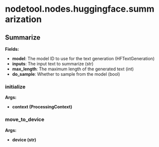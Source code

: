 # nodetool.nodes.huggingface.summarization

## Summarize

**Fields:**
- **model**: The model ID to use for the text generation (HFTextGeneration)
- **inputs**: The input text to summarize (str)
- **max_length**: The maximum length of the generated text (int)
- **do_sample**: Whether to sample from the model (bool)

### initialize

**Args:**
- **context (ProcessingContext)**

### move_to_device

**Args:**
- **device (str)**


